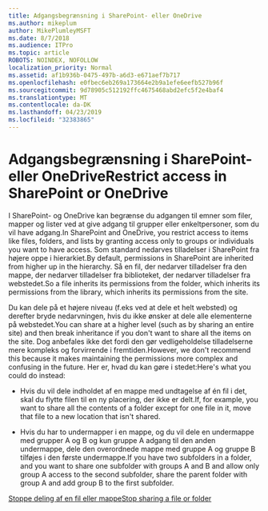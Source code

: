 ```yaml
---
title: Adgangsbegrænsning i SharePoint- eller OneDrive
ms.author: mikeplum
author: MikePlumleyMSFT
ms.date: 8/7/2018
ms.audience: ITPro
ms.topic: article
ROBOTS: NOINDEX, NOFOLLOW
localization_priority: Normal
ms.assetid: af1b936b-0475-497b-a6d3-e671aef7b717
ms.openlocfilehash: e0fbec6eb269a173664e2b9a1efe6eefb527b96f
ms.sourcegitcommit: 9d78905c512192ffc4675468abd2efc5f2e4baf4
ms.translationtype: MT
ms.contentlocale: da-DK
ms.lasthandoff: 04/23/2019
ms.locfileid: "32383865"
---
```

# <a name="restrict-access-in-sharepoint-or-onedrive"></a><span data-ttu-id="1c1da-102">Adgangsbegrænsning i SharePoint- eller OneDrive</span><span class="sxs-lookup"><span data-stu-id="1c1da-102">Restrict access in SharePoint or OneDrive</span></span>

<span data-ttu-id="1c1da-103">I SharePoint- og OneDrive kan begrænse du adgangen til emner som filer, mapper og lister ved at give adgang til grupper eller enkeltpersoner, som du vil have adgang.</span><span class="sxs-lookup"><span data-stu-id="1c1da-103">In SharePoint and OneDrive, you restrict access to items like files, folders, and lists by granting access only to groups or individuals you want to have access.</span></span> <span data-ttu-id="1c1da-104">Som standard nedarves tilladelser i SharePoint fra højere oppe i hierarkiet.</span><span class="sxs-lookup"><span data-stu-id="1c1da-104">By default, permissions in SharePoint are inherited from higher up in the hierarchy.</span></span> <span data-ttu-id="1c1da-105">Så en fil, der nedarver tilladelser fra den mappe, der nedarver tilladelser fra biblioteket, der nedarver tilladelser fra webstedet.</span><span class="sxs-lookup"><span data-stu-id="1c1da-105">So a file inherits its permissions from the folder, which inherits its permissions from the library, which inherits its permissions from the site.</span></span>
  
<span data-ttu-id="1c1da-106">Du kan dele på et højere niveau (f.eks ved at dele et helt websted) og derefter bryde nedarvningen, hvis du ikke ønsker at dele alle elementerne på webstedet.</span><span class="sxs-lookup"><span data-stu-id="1c1da-106">You can share at a higher level (such as by sharing an entire site) and then break inheritance if you don't want to share all the items on the site.</span></span> <span data-ttu-id="1c1da-107">Dog anbefales ikke det fordi den gør vedligeholdelse tilladelserne mere kompleks og forvirrende i fremtiden.</span><span class="sxs-lookup"><span data-stu-id="1c1da-107">However, we don't recommend this because it makes maintaining the permissions more complex and confusing in the future.</span></span> <span data-ttu-id="1c1da-108">Her er, hvad du kan gøre i stedet:</span><span class="sxs-lookup"><span data-stu-id="1c1da-108">Here's what you could do instead:</span></span>
  
- <span data-ttu-id="1c1da-109">Hvis du vil dele indholdet af en mappe med undtagelse af én fil i det, skal du flytte filen til en ny placering, der ikke er delt.</span><span class="sxs-lookup"><span data-stu-id="1c1da-109">If, for example, you want to share all the contents of a folder except for one file in it, move that file to a new location that isn't shared.</span></span>
    
- <span data-ttu-id="1c1da-110">Hvis du har to undermapper i en mappe, og du vil dele en undermappe med grupper A og B og kun gruppe A adgang til den anden undermappe, dele den overordnede mappe med gruppe A og gruppe B tilføjes i den første undermappe.</span><span class="sxs-lookup"><span data-stu-id="1c1da-110">If you have two subfolders in a folder, and you want to share one subfolder with groups A and B and allow only group A access to the second subfolder, share the parent folder with group A and add group B to the first subfolder.</span></span>
    
[<span data-ttu-id="1c1da-111">Stoppe deling af en fil eller mappe</span><span class="sxs-lookup"><span data-stu-id="1c1da-111">Stop sharing a file or folder </span></span>](https://go.microsoft.com/fwlink/?linkid=2008861)
  

